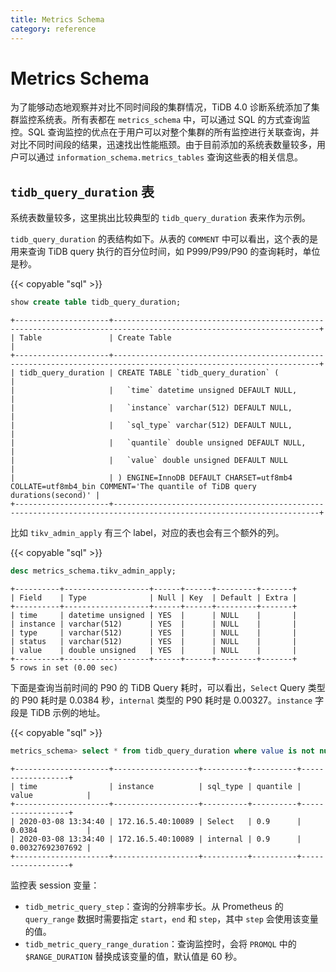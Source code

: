 ```yaml
---
title: Metrics Schema
category: reference
---
```


# Metrics Schema

为了能够动态地观察并对比不同时间段的集群情况，TiDB 4.0 诊断系统添加了集群监控系统表。所有表都在 `metrics_schema` 中，可以通过 SQL 的方式查询监控。SQL 查询监控的优点在于用户可以对整个集群的所有监控进行关联查询，并对比不同时间段的结果，迅速找出性能瓶颈。由于目前添加的系统表数量较多，用户可以通过 `information_schema.metrics_tables` 查询这些表的相关信息。

## `tidb_query_duration` 表

系统表数量较多，这里挑出比较典型的 `tidb_query_duration` 表来作为示例。

`tidb_query_duration` 的表结构如下。从表的 `COMMENT` 中可以看出，这个表的是用来查询 TiDB query 执行的百分位时间，如 P999/P99/P90 的查询耗时，单位是秒。

{{< copyable "sql" >}}

```sql
show create table tidb_query_duration;
```

```
+---------------------+--------------------------------------------------------------------------------------------------------------------+
| Table               | Create Table                                                                                                       |
+---------------------+--------------------------------------------------------------------------------------------------------------------+
| tidb_query_duration | CREATE TABLE `tidb_query_duration` (                                                                               |
|                     |   `time` datetime unsigned DEFAULT NULL,                                                                           |
|                     |   `instance` varchar(512) DEFAULT NULL,                                                                            |
|                     |   `sql_type` varchar(512) DEFAULT NULL,                                                                            |
|                     |   `quantile` double unsigned DEFAULT NULL,                                                                         |
|                     |   `value` double unsigned DEFAULT NULL                                                                             |
|                     | ) ENGINE=InnoDB DEFAULT CHARSET=utf8mb4 COLLATE=utf8mb4_bin COMMENT='The quantile of TiDB query durations(second)' |
+---------------------+--------------------------------------------------------------------------------------------------------------------+
```

比如 `tikv_admin_apply` 有三个 label，对应的表也会有三个额外的列。

{{< copyable "sql" >}}

```sql
desc metrics_schema.tikv_admin_apply;
```

```
+----------+-------------------+------+------+---------+-------+
| Field    | Type              | Null | Key  | Default | Extra |
+----------+-------------------+------+------+---------+-------+
| time     | datetime unsigned | YES  |      | NULL    |       |
| instance | varchar(512)      | YES  |      | NULL    |       |
| type     | varchar(512)      | YES  |      | NULL    |       |
| status   | varchar(512)      | YES  |      | NULL    |       |
| value    | double unsigned   | YES  |      | NULL    |       |
+----------+-------------------+------+------+---------+-------+
5 rows in set (0.00 sec)
```

下面是查询当前时间的 P90 的 TiDB Query 耗时，可以看出，`Select` Query 类型的 P90 耗时是 0.0384 秒，`internal` 类型的 P90 耗时是 0.00327。`instance` 字段是 TiDB 示例的地址。

{{< copyable "sql" >}}

```sql
metrics_schema> select * from tidb_query_duration where value is not null and time=now() and quantile=0.90;
```

```
+---------------------+-------------------+----------+----------+------------------+
| time                | instance          | sql_type | quantile | value            |
+---------------------+-------------------+----------+----------+------------------+
| 2020-03-08 13:34:40 | 172.16.5.40:10089 | Select   | 0.9      | 0.0384           |
| 2020-03-08 13:34:40 | 172.16.5.40:10089 | internal | 0.9      | 0.00327692307692 |
+---------------------+-------------------+----------+----------+------------------+
```

监控表 session 变量：

* `tidb_metric_query_step`：查询的分辨率步长。从 Prometheus 的 `query_range` 数据时需要指定 `start`，`end` 和 `step`，其中 `step` 会使用该变量的值。
* `tidb_metric_query_range_duration`：查询监控时，会将 `PROMQL` 中的 `$RANGE_DURATION` 替换成该变量的值，默认值是 60 秒。